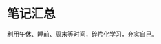 <!--
 * @Description: 
 * @Author: HuGang
 * @Date: 2020-07-29 12:41:30
 * @LastEditTime: 2020-08-27 09:51:39
-->
# 笔记汇总

利用午休、睡前、周末等时间，碎片化学习，充实自己。
